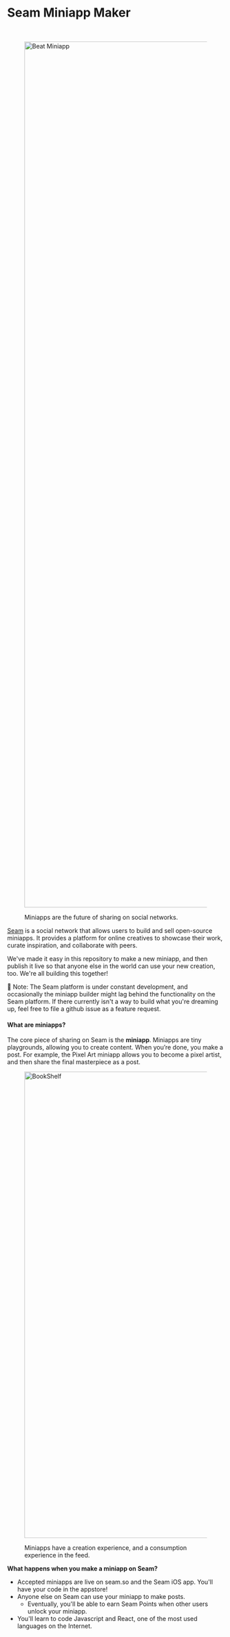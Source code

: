 # Seam Miniapp Maker

<div align="center">

<img src="https://img.shields.io/github/commit-activity/m/seam-xyz/Block-SDK" alt="">

 

<img src="https://img.shields.io/github/stars/seam-xyz/Block-SDK?style=social" alt="">

</div>

<figure><img width="2005" alt="Beat Miniapp" src="https://github.com/seam-xyz/Miniapp-Builder/assets/7350670/1929270a-3b8e-46b2-ab60-824b248b9bcb"><figcaption><p>Miniapps are the future of sharing on social networks.</p></figcaption></figure>

[Seam](https://www.seam.so) is a social network that allows users to build and sell open-source miniapps. It provides a platform for online creatives to showcase their work, curate inspiration, and collaborate with peers.

We've made it easy in this repository to make a new miniapp, and then publish it live so that anyone else in the world can use your new creation, too. We're all building this together!

🚧 Note: The Seam platform is under constant development, and occasionally the miniapp builder might lag behind the functionality on the Seam platform. If there currently isn't a way to build what you're dreaming up, feel free to file a github issue as a feature request.

#### What are miniapps?

The core piece of sharing on Seam is the **miniapp**. Miniapps are tiny playgrounds, allowing you to create content. When you’re done, you make a post. For example, the Pixel Art miniapp allows you to become a pixel artist, and then share the final masterpiece as a post.

<figure><img width="1080" alt="BookShelf" src="https://github.com/seam-xyz/Miniapp-Builder/assets/7350670/9ca67061-35ac-4a0b-a6a2-bebd5c66930f"><figcaption><p>Miniapps have a creation experience, and a consumption experience in the feed.</p></figcaption></figure>

**What happens when you make a miniapp on Seam?**

* Accepted miniapps are live on seam.so and the Seam iOS app. You'll have your code in the appstore!
* Anyone else on Seam can use your miniapp to make posts.
  * Eventually, you'll be able to earn Seam Points when other users unlock your miniapp.
* You'll learn to code Javascript and React, one of the most used languages on the Internet.
